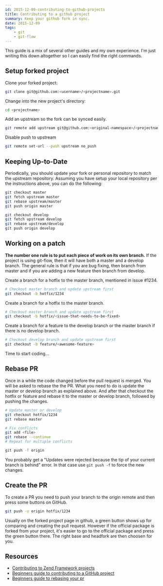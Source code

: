 ```yaml
---
id: 2015-12-09-contributing-to-github-projects
title: Contributing to a github project
summary: Keep your github fork in sync.
date: 2015-12-09
tags:
    - git
    - git-flow
---
```


This guide is a mix of several other guides and my own experience. I'm just writing this down altogether so I can easily find the right commands.

## Setup forked project

Clone your forked project:

```bash
git clone git@github.com:<username>/<projectname>.git
```

Change into the new project's directory:

```bash
cd <projectname>
```

Add an upstream so the fork can be synced easily.

```bash
git remote add upstream git@github.com:<original-namespace>/<projectname>.git
```

Disable push to upstream

```bash
git remote set-url --push upstream no_push
```

## Keeping Up-to-Date

Periodically, you should update your fork or personal repository to match the upstream repository. Assuming you have setup your local repository per the instructions above, you can do the following:

```bash
git checkout master
git fetch upstream master
git rebase upstream/master
git push origin master

git checkout develop
git fetch upstream develop
git rebase upstream/develop
git push origin develop
```

## Working on a patch

**The number one rule is to put each piece of work on its own branch.** If the project is using git-flow, then it will have both a master and a develop branch. The general rule is that if you are bug fixing, then branch from master and if you are adding a new feature then branch from develop.

Create a branch for a hotfix to the master branch, mentioned in issue #1234.

```bash
# Checkout master branch and update upstream first
git checkout -b hotfix/1234
```

Create a branch for a hotfix to the master branch.

```bash
# Checkout master branch and update upstream first
git checkout -b hotfix/<issue-that-needs-to-be-fixed>
```

Create a branch for a feature to the develop branch or the master branch if there is no develop branch.

```bash
# Checkout develop branch and update upstream first
git checkout -b feature/<awesome-feature>
```

Time to start coding...

## Rebase PR

Once in a while the code changed before the pull request is merged. You will be asked to rebase the the PR. What you
need to do is update the master or develop branch as explained above. And after that checkout the hotfix or feature
and rebase it to the master or develop branch, followed by pushing the changes.

```bash
# Update master or develop
git checkout hotfix/1234
git rebase master

# Fix conflicts
git add <file>
git rebase --continue
# Repeat for multiple conflicts

git push -f origin
```

You probably get a "Updates were rejected because the tip of your current branch is behind" error. In that case
use `git push -f` to force the new changes.

## Create the PR

To create a PR you need to push your branch to the origin remote and then press some buttons on GitHub.

```bash
git push -u origin hotfix/1234
```

Usually on the forked project page in github, a green button shows up for comparing and creating the pull request. However if the official package is forked from your project, it's easier to go to the official package and press the green button there. The right base and headfork are then choosen for you.

## Resources

- [Contributing to Zend Framework projects](https://github.com/zendframework/zend-expressive-skeleton/blob/master/CONTRIBUTING.md)
- [Beginners guide to contributing to a GitHub project](http://akrabat.com/the-beginners-guide-to-contributing-to-a-github-project/)
- [Beginners guide to rebasing your pr](http://akrabat.com/the-beginners-guide-to-rebasing-your-pr/)
